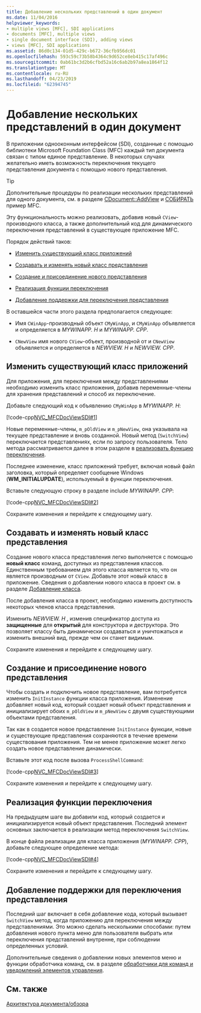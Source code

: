 ```yaml
---
title: Добавление нескольких представлений в один документ
ms.date: 11/04/2016
helpviewer_keywords:
- multiple views [MFC], SDI applications
- documents [MFC], multiple views
- single document interface (SDI), adding views
- views [MFC], SDI applications
ms.assetid: 86d0c134-01d5-429c-b672-36cfb956dc01
ms.openlocfilehash: 593c59c73b58b4364c9d652ce8eb415c17af496c
ms.sourcegitcommit: 0ab61bc3d2b6cfbd52a16c6ab2b97a8ea1864f12
ms.translationtype: MT
ms.contentlocale: ru-RU
ms.lasthandoff: 04/23/2019
ms.locfileid: "62394745"
---
```

# <a name="adding-multiple-views-to-a-single-document"></a>Добавление нескольких представлений в один документ

В приложении однооконным интерфейсом (SDI), созданные с помощью библиотеки Microsoft Foundation Class (MFC) каждый тип документа связан с типом единое представление. В некоторых случаях желательно иметь возможность переключения текущего представления документа с помощью нового представления.

> [!TIP]
>  Дополнительные процедуры по реализации нескольких представлений для одного документа, см. в разделе [CDocument::AddView](../mfc/reference/cdocument-class.md#addview) и [СОБИРАТЬ](../overview/visual-cpp-samples.md) пример MFC.

Эту функциональность можно реализовать, добавив новый `CView`-производного класса, а также дополнительный код для динамического переключения представлений в существующее приложение MFC.

Порядок действий таков:

- [Изменить существующий класс приложений](#vcconmodifyexistingapplicationa1)

- [Создавать и изменять новый класс представления](#vcconnewviewclassa2)

- [Создание и присоединение нового представления](#vcconattachnewviewa3)

- [Реализация функции переключения](#vcconswitchingfunctiona4)

- [Добавление поддержки для переключения представления](#vcconswitchingtheviewa5)

В оставшейся части этого раздела предполагается следующее:

- Имя `CWinApp`-производный объект `CMyWinApp`, и `CMyWinApp` объявляется и определяется в *MYWINAPP. H* и *MYWINAPP. CPP*.

- `CNewView` имя нового `CView`-объект, производной от и `CNewView` объявляется и определяется в *NEWVIEW. H* и *NEWVIEW. CPP*.

##  <a name="vcconmodifyexistingapplicationa1"></a> Изменить существующий класс приложений

Для приложения, для переключения между представлениями необходимо изменить класс приложения, добавив переменные-члены для хранения представлений и способ их переключение.

Добавьте следующий код к объявлению `CMyWinApp` в *MYWINAPP. H*:

[!code-cpp[NVC_MFCDocViewSDI#1](../mfc/codesnippet/cpp/adding-multiple-views-to-a-single-document_1.h)]

Новые переменные-члены, `m_pOldView` и `m_pNewView`, она указывала на текущее представление и вновь созданной. Новый метод (`SwitchView`) переключается представлениях, если по запросу пользователя. Тело метода рассматривается далее в этом разделе в [реализовать функцию переключения](#vcconswitchingfunctiona4).

Последнее изменение, класс приложений требует, включая новый файл заголовка, который определяет сообщение Windows (**WM_INITIALUPDATE**), используемый в функции переключения.

Вставьте следующую строку в разделе include *MYWINAPP. CPP*:

[!code-cpp[NVC_MFCDocViewSDI#2](../mfc/codesnippet/cpp/adding-multiple-views-to-a-single-document_2.cpp)]

Сохраните изменения и перейдите к следующему шагу.

##  <a name="vcconnewviewclassa2"></a> Создавать и изменять новый класс представления

Создание нового класса представления легко выполняется с помощью **новый класс** команд, доступных из представления классов. Единственным требованием для этого класса является то, что он является производным от `CView`. Добавьте этот новый класс в приложение. Сведения о добавлении нового класса в проект см. в разделе [Добавление класса](../ide/adding-a-class-visual-cpp.md).

После добавления класса в проект, необходимо изменить доступность некоторых членов класса представления.

Изменить *NEWVIEW. H* , изменив спецификатор доступа из **защищенные** для **открытый** для конструктора и деструктора. Это позволяет классу быть динамически создаваться и уничтожаться и изменить внешний вид, прежде чем он станет видимым.

Сохраните изменения и перейдите к следующему шагу.

##  <a name="vcconattachnewviewa3"></a> Создание и присоединение нового представления

Чтобы создать и подключить новое представление, вам потребуется изменить `InitInstance` функции класса приложения. Изменение добавляет новый код, который создает новый объект представления и инициализирует обоих `m_pOldView` и `m_pNewView` с двумя существующими объектами представления.

Так как в создается новое представление `InitInstance` функции, новые и существующие представления сохраняются в течение времени существования приложения. Тем не менее приложение может легко создать новое представление динамически.

Вставьте этот код после вызова `ProcessShellCommand`:

[!code-cpp[NVC_MFCDocViewSDI#3](../mfc/codesnippet/cpp/adding-multiple-views-to-a-single-document_3.cpp)]

Сохраните изменения и перейдите к следующему шагу.

##  <a name="vcconswitchingfunctiona4"></a> Реализация функции переключения

На предыдущем шаге вы добавили код, который создается и инициализируется новый объект представления. Последний элемент основных заключается в реализации метод переключения `SwitchView`.

В конце файла реализации для класса приложения (*MYWINAPP. CPP*), добавьте следующее определение метода:

[!code-cpp[NVC_MFCDocViewSDI#4](../mfc/codesnippet/cpp/adding-multiple-views-to-a-single-document_4.cpp)]

Сохраните изменения и перейдите к следующему шагу.

##  <a name="vcconswitchingtheviewa5"></a> Добавление поддержки для переключения представления

Последний шаг включает в себя добавление кода, который вызывает `SwitchView` метод, когда приложению для переключения между представлениями. Это можно сделать несколькими способами: путем добавления нового пункта меню для пользователя выбрать или переключения представлений внутренне, при соблюдении определенных условий.

Дополнительные сведения о добавлении новых элементов меню и функции обработчика команд, см. в разделе [обработчики для команд и уведомлений элементов управления](../mfc/handlers-for-commands-and-control-notifications.md).

## <a name="see-also"></a>См. также

[Архитектура документа/обзора](../mfc/document-view-architecture.md)
